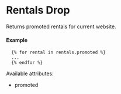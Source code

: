 # Rentals Drop

Returns promoted rentals for current website.

#### Example

~~~ liquid
  {% for rental in rentals.promoted %}
  ...
  {% endfor %}
~~~

Available attributes:

* promoted
